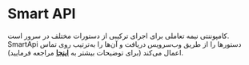 

# Smart API


کامپوننتی نیمه تعاملی برای اجرای ترکیبی از دستورات مختلف در سرور است. SmartApi دستورها را از طریق وب‌سرویس دریافت و آن‌ها را به‌ترتیب روی تماس اعمال می‌‌کند (برای توضیحات بیشتر به **[اینجا](/docs/api/callcenter_api/SimoTelClient/ComponentsApi/smart_api)** مراجعه فرمایید).